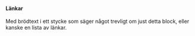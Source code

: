 #### Länkar

Med brödtext i ett stycke som säger något trevligt om just detta block, eller kanske en lista av länkar.

